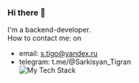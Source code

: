 ### Hi there 👋

<!--
**SarkisyanTV/SarkisyanTV** is a ✨ _special_ ✨ repository because its `README.md` (this file) appears on your GitHub profile.

Here are some ideas to get you started:

- 🔭 I’m currently working on ...
- 🌱 I’m currently learning ...
- 👯 I’m looking to collaborate on ...
- 🤔 I’m looking for help with ...
- 💬 Ask me about ...
- 📫 How to reach me: ...
- 😄 Pronouns: ...
- ⚡ Fun fact: ...
-->  
I'm a backend-developer.  
How to contact me: on 
  - email: s.tigo@yandex.ru
  - telegram: t.me/@Sarkisyan_Tigran  
![My Tech Stack](https://github-readme-tech-stack.vercel.app/api/cards?lineCount=2&width=600&bg=%232c2a2a&badge=%2363ccdd&border=%23000000&titleColor=%23ffffff&line1=python%2Cpython%2C56c072%3BPostgreSQL%2CPostgreSQL%2C41cc4a%3BDjango%2CDjango%2C3933de%3BLinux%2CLinux%2Cc47427%3BDocker%2CDocker%2C526aff%3B&line2=Nginx%2CNginx%2C1d9f2a%3BPostman%2CPostman%2Cff7708%3BDjango+REST+framework%2CDjango+REST+framework%2C260009%3BGunicorn%2CGunicorn%2C99512a%3B)
